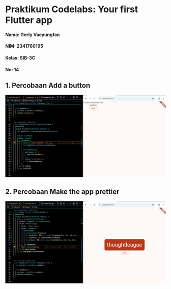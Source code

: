 # Praktikum Codelabs: Your first Flutter app

#### Nama: Gerly Vaeyungfan
#### NIM: 2341760195
#### Kelas: SIB-3C
#### No: 14

## 1. Percobaan Add a button
![Screenshot flutter_app](images/01.gif)

## 2. Percobaan Make the app prettier
![Screenshot flutter_app](images/02.gif)